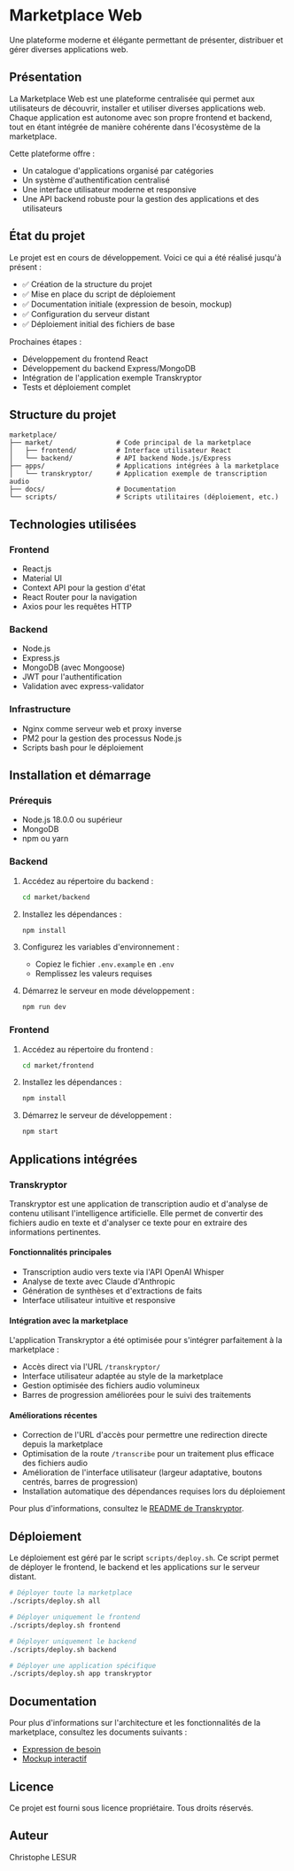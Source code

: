 # Marketplace Web

Une plateforme moderne et élégante permettant de présenter, distribuer et gérer diverses applications web.

## Présentation

La Marketplace Web est une plateforme centralisée qui permet aux utilisateurs de découvrir, installer et utiliser diverses applications web. Chaque application est autonome avec son propre frontend et backend, tout en étant intégrée de manière cohérente dans l'écosystème de la marketplace.

Cette plateforme offre :
- Un catalogue d'applications organisé par catégories
- Un système d'authentification centralisé
- Une interface utilisateur moderne et responsive
- Une API backend robuste pour la gestion des applications et des utilisateurs

## État du projet

Le projet est en cours de développement. Voici ce qui a été réalisé jusqu'à présent :

- ✅ Création de la structure du projet
- ✅ Mise en place du script de déploiement
- ✅ Documentation initiale (expression de besoin, mockup)
- ✅ Configuration du serveur distant
- ✅ Déploiement initial des fichiers de base

Prochaines étapes :
- Développement du frontend React
- Développement du backend Express/MongoDB
- Intégration de l'application exemple Transkryptor
- Tests et déploiement complet

## Structure du projet

```
marketplace/
├── market/                # Code principal de la marketplace
│   ├── frontend/          # Interface utilisateur React
│   └── backend/           # API backend Node.js/Express
├── apps/                  # Applications intégrées à la marketplace
│   └── transkryptor/      # Application exemple de transcription audio
├── docs/                  # Documentation
└── scripts/               # Scripts utilitaires (déploiement, etc.)
```

## Technologies utilisées

### Frontend
- React.js
- Material UI
- Context API pour la gestion d'état
- React Router pour la navigation
- Axios pour les requêtes HTTP

### Backend
- Node.js
- Express.js
- MongoDB (avec Mongoose)
- JWT pour l'authentification
- Validation avec express-validator

### Infrastructure
- Nginx comme serveur web et proxy inverse
- PM2 pour la gestion des processus Node.js
- Scripts bash pour le déploiement

## Installation et démarrage

### Prérequis
- Node.js 18.0.0 ou supérieur
- MongoDB
- npm ou yarn

### Backend

1. Accédez au répertoire du backend :
   ```bash
   cd market/backend
   ```

2. Installez les dépendances :
   ```bash
   npm install
   ```

3. Configurez les variables d'environnement :
   - Copiez le fichier `.env.example` en `.env`
   - Remplissez les valeurs requises

4. Démarrez le serveur en mode développement :
   ```bash
   npm run dev
   ```

### Frontend

1. Accédez au répertoire du frontend :
   ```bash
   cd market/frontend
   ```

2. Installez les dépendances :
   ```bash
   npm install
   ```

3. Démarrez le serveur de développement :
   ```bash
   npm start
   ```

## Applications intégrées

### Transkryptor

Transkryptor est une application de transcription audio et d'analyse de contenu utilisant l'intelligence artificielle. Elle permet de convertir des fichiers audio en texte et d'analyser ce texte pour en extraire des informations pertinentes.

#### Fonctionnalités principales
- Transcription audio vers texte via l'API OpenAI Whisper
- Analyse de texte avec Claude d'Anthropic
- Génération de synthèses et d'extractions de faits
- Interface utilisateur intuitive et responsive

#### Intégration avec la marketplace
L'application Transkryptor a été optimisée pour s'intégrer parfaitement à la marketplace :
- Accès direct via l'URL `/transkryptor/`
- Interface utilisateur adaptée au style de la marketplace
- Gestion optimisée des fichiers audio volumineux
- Barres de progression améliorées pour le suivi des traitements

#### Améliorations récentes
- Correction de l'URL d'accès pour permettre une redirection directe depuis la marketplace
- Optimisation de la route `/transcribe` pour un traitement plus efficace des fichiers audio
- Amélioration de l'interface utilisateur (largeur adaptative, boutons centrés, barres de progression)
- Installation automatique des dépendances requises lors du déploiement

Pour plus d'informations, consultez le [README de Transkryptor](apps/transkryptor/README.md).

## Déploiement

Le déploiement est géré par le script `scripts/deploy.sh`. Ce script permet de déployer le frontend, le backend et les applications sur le serveur distant.

```bash
# Déployer toute la marketplace
./scripts/deploy.sh all

# Déployer uniquement le frontend
./scripts/deploy.sh frontend

# Déployer uniquement le backend
./scripts/deploy.sh backend

# Déployer une application spécifique
./scripts/deploy.sh app transkryptor
```

## Documentation

Pour plus d'informations sur l'architecture et les fonctionnalités de la marketplace, consultez les documents suivants :

- [Expression de besoin](docs/expression_de_besoin.md)
- [Mockup interactif](docs/marketplace_mockup.html)

## Licence

Ce projet est fourni sous licence propriétaire. Tous droits réservés.

## Auteur

Christophe LESUR
